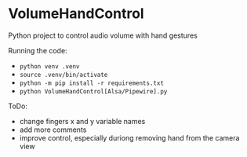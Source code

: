 # VolumeHandControl
Python project to control audio volume with hand gestures

Running the code:
* `python venv .venv`
* `source .venv/bin/activate`
* `python -m pip install -r requirements.txt`
* `python VolumeHandControl[Alsa/Pipewire].py`

ToDo:
- change fingers x and y variable names
- add more comments
- improve control, especially duriong removing hand from the camera view
